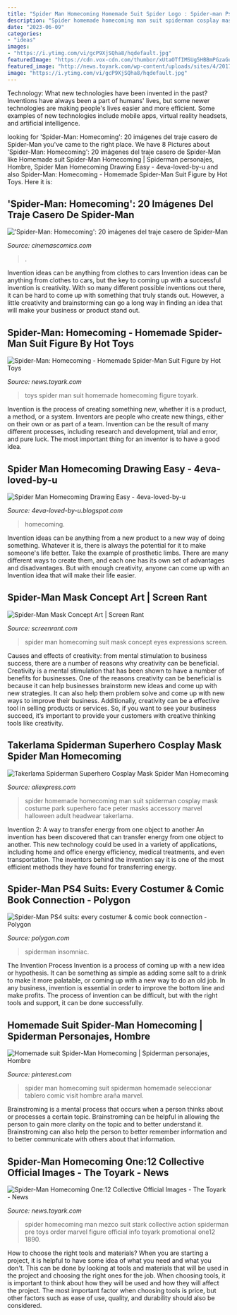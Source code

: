 ```yaml
---
title: "Spider Man Homecoming Homemade Suit Spider Logo : Spider-man Ps4 Suits: Every Costumer &amp; Comic Book Connection"
description: "Spider homemade homecoming man suit spiderman cosplay mask costume park superhero face peter masks accessory marvel halloween adult headwear takerlama"
date: "2023-06-09"
categories:
- "ideas"
images:
- "https://i.ytimg.com/vi/gcP9XjSQha8/hqdefault.jpg"
featuredImage: "https://cdn.vox-cdn.com/thumbor/xUtaOTfIMSUg5HBBmPGzaGuRvqw=/0x0:405x881/1200x0/filters:focal(0x0:405x881)/cdn.vox-cdn.com/uploads/chorus_asset/file/12867381/Spider_Man_suit_18_copy.jpg"
featured_image: "http://news.toyark.com/wp-content/uploads/sites/4/2017/08/3807.jpg"
image: "https://i.ytimg.com/vi/gcP9XjSQha8/hqdefault.jpg"
---
```



Technology: What new technologies have been invented in the past?
Inventions have always been a part of humans' lives, but some newer technologies are making people's lives easier and more efficient. Some examples of new technologies include mobile apps, virtual reality headsets, and artificial intelligence.

	

		
looking for &#039;Spider-Man: Homecoming&#039;: 20 imágenes del traje casero de Spider-Man you've came to the right place. We have 8 Pictures about &#039;Spider-Man: Homecoming&#039;: 20 imágenes del traje casero de Spider-Man like Homemade suit Spider-Man Homecoming | Spiderman personajes, Hombre, Spider Man Homecoming Drawing Easy - 4eva-loved-by-u and also Spider-Man: Homecoming - Homemade Spider-Man Suit Figure by Hot Toys. Here it is:
		
    
## &#039;Spider-Man: Homecoming&#039;: 20 Imágenes Del Traje Casero De Spider-Man

<img loading=lazy src="https://www.cinemascomics.com/wp-content/uploads/2017/03/hot-toys-spider-man-homecoming-traje-casero-6-1.jpg" onerror="this.onerror=null;this.src='https://tse2.mm.bing.net/th?id=OIP.FQ_44ooNd8B1ZnU74E9oqQHaLH&amp;pid=15.1';" alt="&#039;Spider-Man: Homecoming&#039;: 20 imágenes del traje casero de Spider-Man">

_Source: cinemascomics.com_

>. 

	

Invention ideas can be anything from clothes to cars
Invention ideas can be anything from clothes to cars, but the key to coming up with a successful invention is creativity. With so many different possible inventions out there, it can be hard to come up with something that truly stands out. However, a little creativity and brainstorming can go a long way in finding an idea that will make your business or product stand out.

    
## Spider-Man: Homecoming - Homemade Spider-Man Suit Figure By Hot Toys

<img loading=lazy src="https://news.toyark.com/wp-content/uploads/sites/4/2017/03/Hot-Toys-Spider-Man-Homemade-Suit-002.jpg" onerror="this.onerror=null;this.src='https://tse4.mm.bing.net/th?id=OIP.l_ELT8X4Dg0NJIdKCJxv4wHaLH&amp;pid=15.1';" alt="Spider-Man: Homecoming - Homemade Spider-Man Suit Figure by Hot Toys">

_Source: news.toyark.com_

>toys spider man suit homemade homecoming figure toyark. 

	

Invention is the process of creating something new, whether it is a product, a method, or a system. Inventors are people who create new things, either on their own or as part of a team. Invention can be the result of many different processes, including research and development, trial and error, and pure luck. The most important thing for an inventor is to have a good idea.

    
## Spider Man Homecoming Drawing Easy - 4eva-loved-by-u

<img loading=lazy src="https://i.ytimg.com/vi/gcP9XjSQha8/hqdefault.jpg" onerror="this.onerror=null;this.src='https://tse3.mm.bing.net/th?id=OIP.phcMgBMEqfx8NUJRIfpyJAHaFj&amp;pid=15.1';" alt="Spider Man Homecoming Drawing Easy - 4eva-loved-by-u">

_Source: 4eva-loved-by-u.blogspot.com_

>homecoming. 

	

Invention ideas can be anything from a new product to a new way of doing something. Whatever it is, there is always the potential for it to make someone's life better. Take the example of prosthetic limbs. There are many different ways to create them, and each one has its own set of advantages and disadvantages. But with enough creativity, anyone can come up with an Invention idea that will make their life easier.

    
## Spider-Man Mask Concept Art | Screen Rant

<img loading=lazy src="https://static1.srcdn.com/wordpress/wp-content/uploads/2017/06/Spider-Man-Homecoming-Suit-Expressions.jpg" onerror="this.onerror=null;this.src='https://tse4.mm.bing.net/th?id=OIP.OeB1_Y4DfqCmXzmzDsbhtwHaDt&amp;pid=15.1';" alt="Spider-Man Mask Concept Art | Screen Rant">

_Source: screenrant.com_

>spider man homecoming suit mask concept eyes expressions screen. 

	

Causes and effects of creativity: from mental stimulation to business success, there are a number of reasons why creativity can be beneficial.
Creativity is a mental stimulation that has been shown to have a number of benefits for businesses. One of the reasons creativity can be beneficial is because it can help businesses brainstorm new ideas and come up with new strategies. It can also help them problem solve and come up with new ways to improve their business. Additionally, creativity can be a effective tool in selling products or services. So, if you want to see your business succeed, it’s important to provide your customers with creative thinking tools like creativity.

    
## Takerlama Spiderman Superhero Cosplay Mask Spider Man Homecoming

<img loading=lazy src="https://ae01.alicdn.com/kf/HTB1Mi6XaMfN8KJjSZFIq6A0UFXaJ/Takerlama-Spiderman-Superhero-Cosplay-Mask-Spider-Man-Homecoming-Cosplay-Mask-Halloween-Party-Full-Face-Red-Headwear.jpg" onerror="this.onerror=null;this.src='https://tse2.mm.bing.net/th?id=OIP.RYDSHfnPpMtQB__VBizaAAHaHa&amp;pid=15.1';" alt="Takerlama Spiderman Superhero Cosplay Mask Spider Man Homecoming">

_Source: aliexpress.com_

>spider homemade homecoming man suit spiderman cosplay mask costume park superhero face peter masks accessory marvel halloween adult headwear takerlama. 

	

Invention 2: A way to transfer energy from one object to another
An invention has been discovered that can transfer energy from one object to another. This new technology could be used in a variety of applications, including home and office energy efficiency, medical treatments, and even transportation. The inventors behind the invention say it is one of the most efficient methods they have found for transferring energy.

    
## Spider-Man PS4 Suits: Every Costumer &amp; Comic Book Connection - Polygon

<img loading=lazy src="https://cdn.vox-cdn.com/thumbor/xUtaOTfIMSUg5HBBmPGzaGuRvqw=/0x0:405x881/1200x0/filters:focal(0x0:405x881)/cdn.vox-cdn.com/uploads/chorus_asset/file/12867381/Spider_Man_suit_18_copy.jpg" onerror="this.onerror=null;this.src='https://tse4.mm.bing.net/th?id=OIP.idN2vxlMaEFH21xkkuDLyAHaQG&amp;pid=15.1';" alt="Spider-Man PS4 suits: every costumer &amp; comic book connection - Polygon">

_Source: polygon.com_

>spiderman insomniac. 

	

The Invention Process
Invention is a process of coming up with a new idea or hypothesis. It can be something as simple as adding some salt to a drink to make it more palatable, or coming up with a new way to do an old job. In any business, invention is essential in order to improve the bottom line and make profits. The process of invention can be difficult, but with the right tools and support, it can be done successfully.

    
## Homemade Suit Spider-Man Homecoming | Spiderman Personajes, Hombre

<img loading=lazy src="https://i.pinimg.com/originals/03/83/ad/0383ad39f1e63f472f5808929eef7427.jpg" onerror="this.onerror=null;this.src='https://tse1.mm.bing.net/th?id=OIP.Qi6cTIh_1wai1_hdpCDItgHaI1&amp;pid=15.1';" alt="Homemade suit Spider-Man Homecoming | Spiderman personajes, Hombre">

_Source: pinterest.com_

>spider man homecoming suit spiderman homemade seleccionar tablero comic visit hombre araña marvel. 

	

Brainstroming is a mental process that occurs when a person thinks about or processes a certain topic. Brainstroming can be helpful in allowing the person to gain more clarity on the topic and to better understand it. Brainstroming can also help the person to better remember information and to better communicate with others about that information.

    
## Spider-Man Homecoming One:12 Collective Official Images - The Toyark - News

<img loading=lazy src="http://news.toyark.com/wp-content/uploads/sites/4/2017/08/3807.jpg" onerror="this.onerror=null;this.src='https://tse2.mm.bing.net/th?id=OIP.JFdl6NmU_yD89xqMMSU_sgHaHa&amp;pid=15.1';" alt="Spider-Man Homecoming One:12 Collective Official Images - The Toyark - News">

_Source: news.toyark.com_

>spider homecoming man mezco suit stark collective action spiderman pre toys order marvel figure official info toyark promotional one12 1890. 

	

How to choose the right tools and materials?
When you are starting a project, it is helpful to have some idea of what you need and what you don't. This can be done by looking at tools and materials that will be used in the project and choosing the right ones for the job. When choosing tools, it is important to think about how they will be used and how they will affect the project. The most important factor when choosing tools is price, but other factors such as ease of use, quality, and durability should also be considered.

